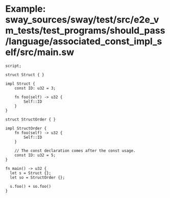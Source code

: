 # Example: sway_sources/sway/test/src/e2e_vm_tests/test_programs/should_pass/language/associated_const_impl_self/src/main.sw

```sway
script;

struct Struct { }

impl Struct {
    const ID: u32 = 3;

    fn foo(self) -> u32 {
        Self::ID
    }
}

struct StructOrder { }

impl StructOrder {
    fn foo(self) -> u32 {
        Self::ID
    }

    // The const declaration comes after the const usage.
    const ID: u32 = 5;
}

fn main() -> u32 {
  let s = Struct {};
  let so = StructOrder {};

  s.foo() + so.foo()
}

```
